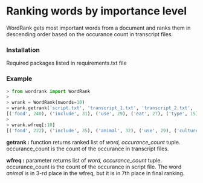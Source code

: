 # Ranking words by importance level

WordRank gets most important words from a document and ranks them in descending order based on the occurance count in transcript files. 

### Installation

Required packages listed in requirements.txt file

### Example
```Python
> from wordrank import WordRank
>
> wrank = WordRank(nwords=10)
> wrank.getrank('script.txt', 'transcript_1.txt', 'transcript_2.txt', 'transcript_3.txt')
[('food', 240), ('include', 31), ('use', 29), ('eat', 27), ('type', 15), ('culture', 8), ('animal', 6), ('price', 4), ('plant', 2), ('taste', 1)]
>
> wrank.wfreq[:10]
[('food', 222), ('include', 35), ('animal', 32), ('use', 29), ('culture', 23), ('price', 22), ('plant', 19), ('taste', 18), ('type', 18), ('eat', 18)]
```

<b>getrank :</b> function returns ranked list of <i>word, occurance_count</i> tuple. occurance_count is the count of the occurance in transcript files. 

<b>wfreq   :</b> parameter returns list of <i>word, occurance_count</i> tuple. occurance_count is the count of the occurance in script file.
The word <i>animal</i> is in 3-rd place in the wfreq, but it is in 7th place in final ranking.
